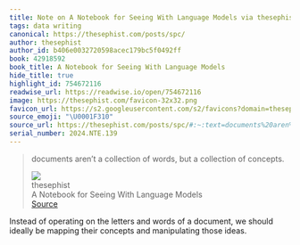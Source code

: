 ```yaml
---
title: Note on A Notebook for Seeing With Language Models via thesephist
tags: data writing
canonical: https://thesephist.com/posts/spc/
author: thesephist
author_id: b406e0032720598acec179bc5f0492ff
book: 42918592
book_title: A Notebook for Seeing With Language Models
hide_title: true
highlight_id: 754672116
readwise_url: https://readwise.io/open/754672116
image: https://thesephist.com/favicon-32x32.png
favicon_url: https://s2.googleusercontent.com/s2/favicons?domain=thesephist.com
source_emoji: "\U0001F310"
source_url: https://thesephist.com/posts/spc/#:~:text=documents%20aren%E2%80%99t%20a,collection%20of%20concepts.
serial_number: 2024.NTE.139
---
```

> documents aren’t a collection of words, but a collection of concepts.
> <div class="quoteback-footer"><div class="quoteback-avatar"><img class="mini-favicon" src="https://s2.googleusercontent.com/s2/favicons?domain=thesephist.com"></div><div class="quoteback-metadata"><div class="metadata-inner"><span style="display:none">FROM:</span><div aria-label="thesephist" class="quoteback-author"> thesephist</div><div aria-label="A Notebook for Seeing With Language Models" class="quoteback-title"> A Notebook for Seeing With Language Models</div></div></div><div class="quoteback-backlink"><a target="_blank" aria-label="go to the full text of this quotation" rel="noopener" href="https://thesephist.com/posts/spc/#:~:text=documents%20aren%E2%80%99t%20a,collection%20of%20concepts." class="quoteback-arrow"> Source</a></div></div>

Instead of operating on the letters and words of a document, we should ideally be mapping their concepts and manipulating those ideas.